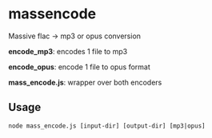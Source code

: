 # massencode
Massive flac -> mp3 or opus conversion

**encode_mp3**: encodes 1 file to mp3

**encode_opus**: encode 1 file to opus format

**mass_encode.js**: wrapper over both encoders

## Usage

    node mass_encode.js [input-dir] [output-dir] [mp3|opus]
